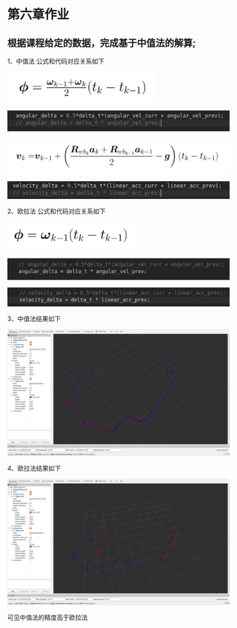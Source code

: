 # 第六章作业

## 根据课程给定的数据，完成基于中值法的解算;

1、中值法
公式和代码对应关系如下


![](pictures/5.png)

![](pictures/9.png)

![](pictures/7.png)

![](pictures/10.png)


2、欧拉法
公式和代码对应关系如下

![](pictures/11.png)

![](pictures/3.png)

![](pictures/4.png)

3、中值法结果如下

![](pictures/1.png)

4、欧拉法结果如下

![](pictures/2.png)

可见中值法的精度高于欧拉法
